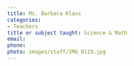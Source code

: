 ```yaml
---
title: Ms. Barbara Klaus
categories:
- Teachers
title or subject taught: Science & Math
email: 
phone: 
photo: images/staff/IMG_0119.jpg
---
```


